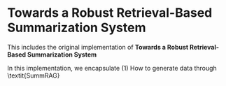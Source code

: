 # Towards a Robust Retrieval-Based Summarization System

This includes the original implementation of **Towards a Robust Retrieval-Based Summarization System** 

In this implementation, we encapsulate (1) How to generate data through \textit{SummRAG}
